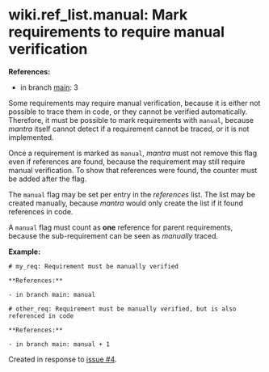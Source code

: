 # wiki.ref_list.manual: Mark requirements to require manual verification

**References:**

- in branch [main](https://github.com/mhatzl/mantra/tree/main): 3

Some requirements may require manual verification, because it is either not possible to trace them in code,
or they cannot be verified automatically.
Therefore, it must be possible to mark requirements with `manual`, because *mantra* itself cannot detect
if a requirement cannot be traced, or it is not implemented.

Once a requirement is marked as `manual`, *mantra* must not remove this flag even if references are found,
because the requirement may still require manual verification.
To show that references were found, the counter must be added after the flag.

The `manual` flag may be set per entry in the *references* list.
The list may be created manually, because *mantra* would only create the list if it found references in code. 

A `manual` flag must count as **one** reference for parent requirements,
because the sub-requirement can be seen as *manually* traced.

**Example:**

```
# my_req: Requirement must be manually verified

**References:**

- in branch main: manual

# other_req: Requirement must be manually verified, but is also referenced in code

**References:**

- in branch main: manual + 1
```

Created in response to [issue #4](https://github.com/mhatzl/mantra/issues/4).
